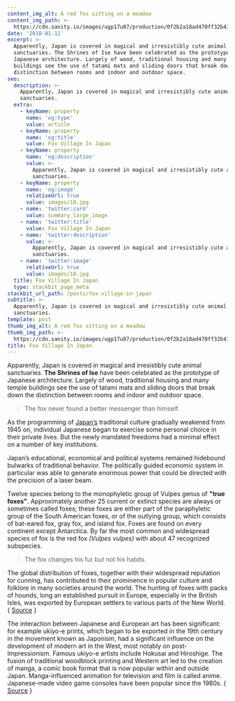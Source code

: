 ```yaml
---
content_img_alt: A red fox sitting on a meadow
content_img_path: >-
  https://cdn.sanity.io/images/ugp17u07/production/0f2b2a18ad470ff32b413f6d02f770036ba594f3-1100x735.jpg
date: '2018-01-11'
excerpt: >-
  Apparently, Japan is covered in magical and irresistibly cute animal
  sanctuaries. The Shrines of Ise have been celebrated as the prototype of
  Japanese architecture. Largely of wood, traditional housing and many temple
  buildings see the use of tatami mats and sliding doors that break down the
  distinction between rooms and indoor and outdoor space.
seo:
  description: >-
    Apparently, Japan is covered in magical and irresistibly cute animal
    sanctuaries.
  extra:
    - keyName: property
      name: 'og:type'
      value: article
    - keyName: property
      name: 'og:title'
      value: Fox Village In Japan
    - keyName: property
      name: 'og:description'
      value: >-
        Apparently, Japan is covered in magical and irresistibly cute animal
        sanctuaries.
    - keyName: property
      name: 'og:image'
      relativeUrl: true
      value: images/10.jpg
    - name: 'twitter:card'
      value: summary_large_image
    - name: 'twitter:title'
      value: Fox Village In Japan
    - name: 'twitter:description'
      value: >-
        Apparently, Japan is covered in magical and irresistibly cute animal
        sanctuaries.
    - name: 'twitter:image'
      relativeUrl: true
      value: images/10.jpg
  title: Fox Village In Japan
  type: stackbit_page_meta
stackbit_url_path: /posts/fox-village-in-japan
subtitle: >-
  Apparently, Japan is covered in magical and irresistibly cute animal
  sanctuaries.
template: post
thumb_img_alt: A red fox sitting on a meadow
thumb_img_path: >-
  https://cdn.sanity.io/images/ugp17u07/production/0f2b2a18ad470ff32b413f6d02f770036ba594f3-1100x735.jpg
title: Fox Village In Japan
---
```


Apparently, Japan is covered in magical and irresistibly cute animal sanctuaries. **The Shrines of Ise** have been celebrated as the prototype of Japanese architecture. Largely of wood, traditional housing and many temple buildings see the use of tatami mats and sliding doors that break down the distinction between rooms and indoor and outdoor space.

> The fox never found a better messenger than himself.

As the programming of <a title="Japan" href="http://en.wikipedia.org/wiki/Japan" target="_blank">Japan’s</a> traditional culture gradually weakened from 1945 on, individual Japanese began to exercise some personal choice in their private lives. But the newly mandated freedoms had a minimal effect on a number of key institutions.

Japan’s educational, economical and political systems remained hidebound bulwarks of traditional behavior. The politically guided economic system in particular was able to generate enormous power that could be directed with the precision of a laser beam.

Twelve species belong to the monophyletic group of Vulpes genus of **"true foxes"**. Approximately another 25 current or extinct species are always or sometimes called foxes; these foxes are either part of the paraphyletic group of the South American foxes, or of the outlying group, which consists of bat-eared fox, gray fox, and island fox. Foxes are found on every continent except Antarctica. By far the most common and widespread species of fox is the red fox *(Vulpes vulpes)* with about 47 recognized subspecies. 

> The fox changes his fur but not his habits.

The global distribution of foxes, together with their widespread reputation for cunning, has contributed to their prominence in popular culture and folklore in many societies around the world. The hunting of foxes with packs of hounds, long an established pursuit in Europe, especially in the British Isles, was exported by European settlers to various parts of the New World. { <a title="Fox" href="https://en.wikipedia.org/wiki/Fox" target="_blank">Source</a> }

The interaction between Japanese and European art has been significant: for example ukiyo-e prints, which began to be exported in the 19th century in the movement known as Japonism, had a significant influence on the development of modern art in the West, most notably on post-Impressionism. Famous ukiyo-e artists include Hokusai and Hiroshige. The fusion of traditional woodblock printing and Western art led to the creation of manga, a comic book format that is now popular within and outside Japan. Manga-influenced animation for television and film is called anime. Japanese-made video game consoles have been popular since the 1980s. { <a title="Ise Grand Shrine" href="http://en.wikipedia.org/wiki/Ise_Grand_Shrine" target="_blank">Source</a> }
